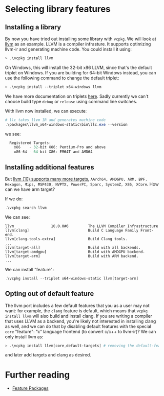 # Selecting library features

## Installing a library

By now you have tried out installing some library with `vcpkg`. We will look at [llvm](https://llvm.org/) as an example.
LLVM is a compiler infrasture. It supports optimizing llvm-ir and generating machine code.
You could install it using:

```powershell
> .\vcpkg install llvm
```

On Windows, this will install the 32-bit x86 LLVM, since that's the default triplet on Windows.
If you are building for 64-bit Windows instead, you can use the following command to change the default triplet:

```powershell
> .\vcpkg install --triplet x64-windows llvm
```

We have more documentation on triplets [here](triplets.md).
Sadly currently we can't choose build type `debug` or `release` using command line switches.

With llvm now installed, we can execute:

```powershell
# llc takes llvm IR and generates machine code
.\packages\llvm_x64-windows-static\bin\llc.exe --version
```

we see:

```powershell
  Registered Targets:
    x86    - 32-bit X86: Pentium-Pro and above
    x86-64 - 64-bit X86: EM64T and AMD64
```

## Installing additional features

But [llvm (10) supports many more targets](https://llvm.org/docs/GettingStarted.html#local-llvm-configuration), `AArch64, AMDGPU, ARM, BPF, Hexagon, Mips, MSP430, NVPTX, PowerPC, Sparc, SystemZ, X86, XCore`.
How can we have arm target?

If we do:

```powershell
.\vcpkg search llvm
```

We can see:

```
llvm                 10.0.0#6         The LLVM Compiler Infrastructure
llvm[clang]                           Build C Language Family Front-end.
llvm[clang-tools-extra]               Build Clang tools.
...
llvm[target-all]                      Build with all backends.
llvm[target-amdgpu]                   Build with AMDGPU backend.
llvm[target-arm]                      Build with ARM backend.
...
```

We can install "feature":

```powershell
.\vcpkg install --triplet x64-windows-static llvm[target-arm]
```

## Opting out of default feature
The llvm port includes a few default features that you as a user may not want: for example,
the `clang` feature is default, which means that `vcpkg install llvm` will also build and install clang.
If you are writing a compiler that uses LLVM as a backend,
you're likely not interested in installing clang as well,
and we can do that by disabling default features with the special `core` "feature":
"c" language frontend (to convert c/c++ to llvm-ir)?
We can only install llvm as:
```powershell
> .\vcpkg install llvm[core,default-targets] # removing the default-feature with "core" also removes all of the default targets you get
```

and later add targets and clang as desired.

# Further reading
- [Feature Packages](specifications/feature-packages.md)
